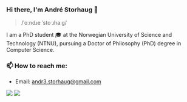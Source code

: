 ### Hi there, I'm André Storhaug 👋

> /ˈɑːndɹe ˈstoˑɹhaːg/

<!--
**andstor/andstor** is a ✨ _special_ ✨ repository because its `README.md` (this file) appears on your GitHub profile.

Here are some ideas to get you started:

- 🔭 I’m currently working on ...
- 🌱 I’m currently learning ...
- 👯 I’m looking to collaborate on ...
- 🤔 I’m looking for help with ...
- 💬 Ask me about ...
- 📫 How to reach me: ...
- 😄 Pronouns: ...
- ⚡ Fun fact: ...
-->

I am a PhD student 🎓 at the Norwegian University of Science and Technology (NTNU), pursuing a Doctor of Philosophy (PhD) degree in Computer Science.

### 📫 How to reach me:

- Email: [andr3.storhaug@gmail.com](mailto:andr3.storhaug@gmail.com)

![](https://img.shields.io/github/followers/andstor?style=social)
![](https://komarev.com/ghpvc/?username=andstor)
